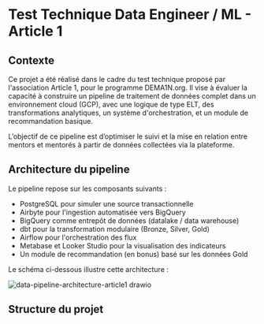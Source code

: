 # Test Technique Data Engineer / ML - Article 1

## Contexte

Ce projet a été réalisé dans le cadre du test technique proposé par l'association Article 1, pour le programme DEMA1N.org. Il vise à évaluer la capacité à construire un pipeline de traitement de données complet dans un environnement cloud (GCP), avec une logique de type ELT, des transformations analytiques, un système d'orchestration, et un module de recommandation basique.

L’objectif de ce pipeline est d’optimiser le suivi et la mise en relation entre mentors et mentorés à partir de données collectées via la plateforme.

## Architecture du pipeline

Le pipeline repose sur les composants suivants :

- PostgreSQL pour simuler une source transactionnelle
- Airbyte pour l'ingestion automatisée vers BigQuery
- BigQuery comme entrepôt de données (datalake / data warehouse)
- dbt pour la transformation modulaire (Bronze, Silver, Gold)
- Airflow pour l'orchestration des flux
- Metabase et Looker Studio pour la visualisation des indicateurs
- Un module de recommandation (en bonus) basé sur les données Gold

Le schéma ci-dessous illustre cette architecture :

![data-pipeline-architecture-article1  drawio](https://github.com/user-attachments/assets/9680f0bd-e15c-42ee-a4ce-67e432774a29)


## Structure du projet

